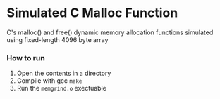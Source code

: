 # Simulated C Malloc Function

C's malloc() and free() dynamic memory allocation functions simulated using fixed-length 4096 byte array

### How to run

1. Open the contents in a directory
2. Compile with gcc `make`
3. Run the `memgrind.o` exectuable
